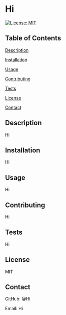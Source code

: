 # Hi
 [![License: MIT](https://img.shields.io/badge/License-MIT-yellow.svg)](https://opensource.org/licenses/MIT)
 
  ## Table of Contents
  [Description](https://github.com/Hi/Hi#description)

  [Installation](https://github.com/Hi/Hi#installation)

  [Usage](https://github.com/Hi/Hi#usage)

  [Contributing](https://github.com/Hi/Hi#contributing)

  [Tests](https://github.com/Hi/Hi#tests)

  [License](https://github.com/Hi/Hi#license)

  [Contact](https://github.com/Hi/Hi#contact)

  ## Description
  Hi
  ## Installation
  Hi
  ## Usage
  Hi
  ## Contributing
  Hi
  ## Tests
  Hi
  ## License
  MIT
  ## Contact
  GitHub: @Hi

  Email: Hi
